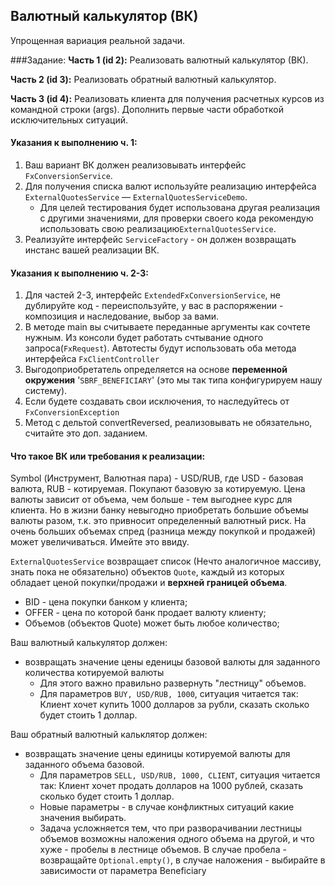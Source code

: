 ## Валютный калькулятор (ВК)

Упрощенная вариация реальной задачи.

###Задание:
**Часть 1 (id 2):** Реализовать валютный калькулятор (ВК). 

**Часть 2 (id 3):** Реализовать обратный валютный калькулятор. 

**Часть 3 (id 4):** Реализовать клиента для получения расчетных курсов из командной строки (args). 
Дополнить первые части обработкой исключительных ситуаций.

#### Указания к выполнению ч. 1:
1. Ваш вариант ВК должен реализовывать интерфейс `FxConversionService`.
2. Для получения списка валют используйте реализацию интерфейса `ExternalQuotesService` — `ExternalQuotesServiceDemo`.
   - Для целей тестирования будет использована другая реализация с другими значениями, 
для проверки своего кода рекомендую использовать свою реализацию`ExternalQuotesService`.
3. Реализуйте интерфейс `ServiceFactory` - он должен возвращать инстанс вашей реализации ВК.

#### Указания к выполнению ч. 2-3:
1. Для частей 2-3, интерфейс `ExtendedFxConversionService`, не дублируйте код - переиспользуйте, 
у вас в распоряжении - композиция и наследование, выбор за вами.
2. В методе main вы считываете переданные аргументы как сочтете нужным. 
Из консоли будет работать счтывание одного запроса(`FxRequest`). 
Автотесты будут использовать оба метода интерфейса `FxClientController` 
3. Выгодоприобретатель определяется на основе **переменной окружения** '`SBRF_BENEFICIARY`' 
(это мы так типа конфигурируем нашу систему).
4. Если будете создавать свои исключения, то наследуйтесь от `FxConversionException`
5. Метод с дельтой convertReversed, реализовывать не обязательно, считайте это доп. заданием.

#### Что такое ВК или требования к реализации:
Symbol (Инструмент, Валютная пара) - USD/RUB, где USD - базовая валюта, RUB - котируемая. 
Покупают базовую за котируемую.
Цена валюты зависит от объема, чем больше - тем выгоднее курс для клиента. 
Но в жизни банку невыгодно приобретать большие объемы валюты разом, т.к. это привносит определенный валютный риск.
На очень больших объемах спред (разница между покупкой и продажей) может увеличиваться. Имейте это ввиду.

`ExternalQuotesService` возвращает список (Нечто аналогичное массиву, знать пока не обязательно)
объектов `Quote`, каждый из которых обладает ценой покупки/продажи и **верхней границей объема**.
- BID - цена покупки банком у клиента;
- OFFER - цена по которой банк продает валюту клиенту;
- Объемов (объектов Quote) может быть любое количество;

Ваш валютный калькулятор должен:
 - возвращать значение цены еденицы базовой валюты 
 для заданного количества котируемой валюты 
   - Для этого важно правильно развернуть "лестницу" объемов.
   - Для параметров `BUY, USD/RUB, 1000`, ситуация читается так: 
   Клиент хочет купить 1000 долларов за рубли, сказать сколько будет стоить 1 доллар.

Ваш обратный валютный кальклятор должен:
- возвращать значение цены единицы котируемой валюты для заданного объема базовой.
  - Для параметров `SELL, USD/RUB, 1000, CLIENT`, ситуация читается так:
   Клиент хочет продать долларов на 1000 рублей, сказать сколько будет стоить 1 доллар.
  - Новые параметры - в случае конфликтных ситуаций какие значения выбирать.
  - Задача усложняется тем, что при разворачивании лестницы объемов 
  возможны наложения одного объема на другой, и что хуже - пробелы в лестнице объемов. 
  В случае пробела - возвращайте `Optional.empty()`, в случае наложения - выбирайте в зависимости от параметра Beneficiary
 